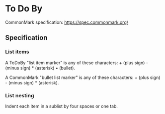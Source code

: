 # To Do By

CommonMark specification: https://spec.commonmark.org/



## Specification


### List items

A ToDoBy "list item marker" is any of these characters: + (plus sign) - (minus sign) * (asterisk) • (bullet).

A CommonMark "bullet list marker" is any of these characters: + (plus sign) - (minus sign) * (asterisk).


### List nesting

Indent each item in a sublist by four spaces or one tab.
